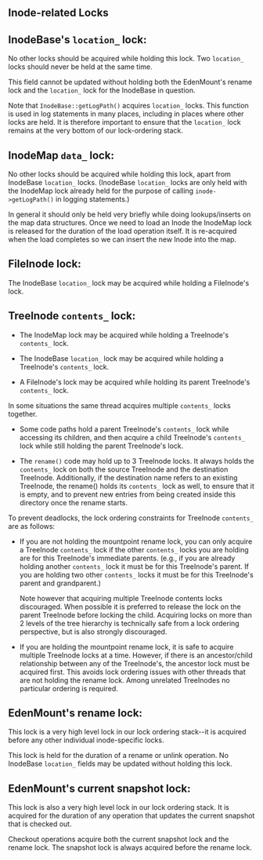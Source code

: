 Inode-related Locks
-------------------

## InodeBase's `location_` lock:

No other locks should be acquired while holding this lock.
Two `location_` locks should never be held at the same time.

This field cannot be updated without holding both the EdenMount's rename lock
and the `location_` lock for the InodeBase in question.

Note that `InodeBase::getLogPath()` acquires `location_` locks.  This function
is used in log statements in many places, including in places where other locks
are held.  It is therefore important to ensure that the `location_` lock
remains at the very bottom of our lock-ordering stack.

## InodeMap `data_` lock:

No other locks should be acquired while holding this lock, apart from InodeBase
`location_` locks.  (InodeBase `location_` locks are only held with the
InodeMap lock already held for the purpose of calling `inode->getLogPath()` in
logging statements.)

In general it should only be held very briefly while doing lookups/inserts on
the map data structures.  Once we need to load an Inode the InodeMap lock is
released for the duration of the load operation itself.  It is re-acquired when
the load completes so we can insert the new Inode into the map.

## FileInode lock:

The InodeBase `location_` lock may be acquired while holding a FileInode's
lock.

## TreeInode `contents_` lock:

- The InodeMap lock may be acquired while holding a TreeInode's `contents_`
  lock.

- The InodeBase `location_` lock may be acquired while holding a TreeInode's
  `contents_` lock.

- A FileInode's lock may be acquired while holding its parent TreeInode's
  `contents_` lock.

In some situations the same thread acquires multiple `contents_` locks
together.

  - Some code paths hold a parent TreeInode's `contents_` lock while accessing
    its children, and then acquire a child TreeInode's `contents_` lock while
    still holding the parent TreeInode's lock.

  - The `rename()` code may hold up to 3 TreeInode locks.  It always holds the
    `contents_` lock on both the source TreeInode and the destination
    TreeInode.  Additionally, if the destination name refers to an existing
    TreeInode, the rename() holds its `contents_` lock as well, to ensure that
    it is empty, and to prevent new entries from being created inside this
    directory once the rename starts.

To prevent deadlocks, the lock ordering constraints for TreeInode `contents_`
are as follows:

- If you are not holding the mountpoint rename lock, you can only acquire
  a TreeInode `contents_` lock if the other `contents_` locks you are holding
  are for this TreeInode's immediate parents.  (e.g., if you are already
  holding another `contents_` lock it must be for this TreeInode's parent.  If
  you are holding two other `contents_` locks it must be for this TreeInode's
  parent and grandparent.)

  Note however that acquiring multiple TreeInode contents locks discouraged.
  When possible it is preferred to release the lock on the parent TreeInode
  before locking the child.  Acquiring locks on more than 2 levels of the tree
  hierarchy is technically safe from a lock ordering perspective, but is also
  strongly discouraged.

- If you are holding the mountpoint rename lock, it is safe to acquire multiple
  TreeInode locks at a time.  However, if there is an ancestor/child
  relationship between any of the TreeInode's, the ancestor lock must be
  acquired first.  This avoids lock ordering issues with other threads that are
  not holding the rename lock.  Among unrelated TreeInodes no particular
  ordering is required.

## EdenMount's rename lock:

This lock is a very high level lock in our lock ordering stack--it is
acquired before any other individual inode-specific locks.

This lock is held for the duration of a rename or unlink operation.  No
InodeBase `location_` fields may be updated without holding this lock.

## EdenMount's current snapshot lock:

This lock is also a very high level lock in our lock ordering stack.
It is acquired for the duration of any operation that updates the current
snapshot that is checked out.

Checkout operations acquire both the current snapshot lock and the rename lock.
The snapshot lock is always acquired before the rename lock.
